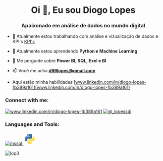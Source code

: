 <h1 align="center">Oi 👋, Eu sou Diogo Lopes</h1>
<h3 align="center">Apaixonado em análise de dados no mundo digital</h3>

- 🔭 Atualmente estou trabalhando com análise e vizualização de dados e KPI's [KPI's](https://app.powerbi.com/groups/me/reports/cfc2606a-907d-40d6-9d3d-0c76d6aab20a?pbi_source=desktop)

- 🌱 Atualmente estou aprendendo **Python e Machine Learning**

- 💬 Me pergunte sobre **Power BI, SQL, Exel e BI**

- 📫 Você me acha **d99lopes@gmail.com**

- Aqui estão minha habilidades [www.linkedin.com/in/diogo-lopes-1b389a161](www.linkedin.com/in/diogo-lopes-1b389a161)

<h3 align="left">Connect with me:</h3>
<p align="left">
<a href="https://linkedin.com/in/www.linkedin.com/in/diogo-lopes-1b389a161" target="blank"><img align="center" src="https://raw.githubusercontent.com/rahuldkjain/github-profile-readme-generator/master/src/images/icons/Social/linked-in-alt.svg" alt="www.linkedin.com/in/diogo-lopes-1b389a161" height="30" width="40" /></a>
<a href="https://instagram.com/@_lopessdi" target="blank"><img align="center" src="https://raw.githubusercontent.com/rahuldkjain/github-profile-readme-generator/master/src/images/icons/Social/instagram.svg" alt="@_lopessdi" height="30" width="40" /></a>
</p>

<h3 align="left">Languages and Tools:</h3>
<p align="left"> <a href="https://www.microsoft.com/en-us/sql-server" target="_blank" rel="noreferrer"> <img src="https://www.svgrepo.com/show/303229/microsoft-sql-server-logo.svg" alt="mssql" width="40" height="40"/> </a> <a href="https://www.python.org" target="_blank" rel="noreferrer"> <img src="https://raw.githubusercontent.com/devicons/devicon/master/icons/python/python-original.svg" alt="python" width="40" height="40"/> </a> </p>

<p><img align="center" src="https://github-readme-stats.vercel.app/api/top-langs?username=lop3&show_icons=true&locale=en&layout=compact" alt="lop3" /></p>
